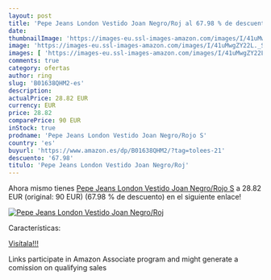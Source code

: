 ```yaml
---
layout: post
title: 'Pepe Jeans London Vestido Joan Negro/Roj al 67.98 % de descuento'
date: 
thumbnailImage: 'https://images-eu.ssl-images-amazon.com/images/I/41uMwgZY22L._SL200_.jpg'
image: 'https://images-eu.ssl-images-amazon.com/images/I/41uMwgZY22L._SL200_.jpg'
images: [ 'https://images-eu.ssl-images-amazon.com/images/I/41uMwgZY22L._SL200_.jpg' ]
comments: true
category: ofertas
author: ring
slug: 'B01638QHM2-es'
description:
actualPrice: 28.82 EUR
currency: EUR
price: 28.82
comparePrice: 90 EUR
inStock: true
prodname: 'Pepe Jeans London Vestido Joan Negro/Rojo S'
country: 'es'
buyurl: 'https://www.amazon.es/dp/B01638QHM2/?tag=tolees-21'
descuento: '67.98'
titulo: 'Pepe Jeans London Vestido Joan Negro/Roj'
---
```


Ahora mismo tienes [Pepe Jeans London Vestido Joan Negro/Rojo S](https://www.amazon.es/dp/B01638QHM2/?tag=tolees-21) a 28.82 EUR (original: 90 EUR) (67.98 %  de descuento) en el siguiente enlace!

[![Pepe Jeans London Vestido Joan Negro/Roj](https://images-eu.ssl-images-amazon.com/images/I/41uMwgZY22L._SL200_.jpg)](https://www.amazon.es/dp/B01638QHM2/?tag=tolees-21)

Características:


[Visítala!!!](https://www.amazon.es/dp/B01638QHM2/?tag=tolees-21)

Links participate in Amazon Associate program and might generate a comission on qualifying sales
